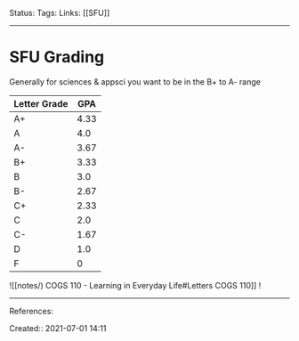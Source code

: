 Status:
Tags: 
Links: [[SFU]]
___
# SFU Grading
Generally for sciences & appsci you want to be in the B+ to A- range

 | Letter Grade | GPA  |
 | ------------ | ---- |
 | A+           | 4.33 |
 | A            | 4.0  |
 | A-           | 3.67 |
 | B+           | 3.33 |
 | B            | 3.0  |
 | B-           | 2.67 |
 | C+           | 2.33 |
 | C            | 2.0  |
 | C-           | 1.67 |
 | D            | 1.0  |
 | F            | 0    |
![[notes/) COGS 110 - Learning in Everyday Life#Letters COGS 110]]
!

___
References:

Created:: 2021-07-01 14:11